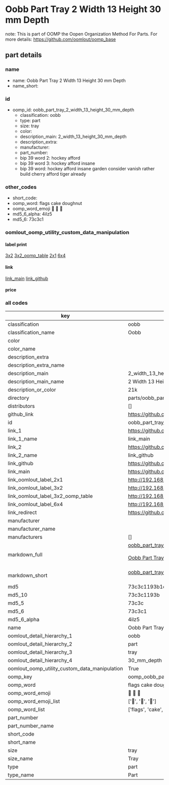 # Oobb Part Tray 2 Width 13 Height 30 mm Depth  

note: This is part of OOMP the Oopen Organization Method For Parts. For more details: https://github.com/oomlout/oomp_base

##  part details
  







### name
* name: Oobb Part Tray 2 Width 13 Height 30 mm Depth
* name_short: 
### id
* oomp_id: oobb_part_tray_2_width_13_height_30_mm_depth
  * classification: oobb
  * type: part
  * size: tray
  * color: 
  * description_main: 2_width_13_height_30_mm_depth
  * description_extra: 
  * manufacturer: 
  * part_number: 
  * bip 39 word 2: hockey afford
  * bip 39 word 3: hockey afford insane
  * bip 39 word: hockey afford insane garden consider vanish rather build cherry afford tiger already

### other_codes
* short_code: 
* oomp_word: flags cake doughnut
* oomp_word_emoji :flags: :cake: :doughnut:
* md5_6_alpha: 4ilz5
* md5_6: 73c3c1






### oomlout_oomp_utility_custom_data_manipulation
#### label print
[3x2](http://192.168.1.245:1112/?label=oomp%204ilz5)
[3x2_oomp_table](http://192.168.1.108:1112/?label=oomp%204ilz5)
[2x1](http://192.168.1.242:1112/?label=oomp%204ilz5)
[6x4](http://192.168.1.55:1112/?label=oomp%204ilz5)    

#### link

[link_main](https://github.com/oomlout/oomlout_oomp_version_1_messy/tree/main/parts/oobb_part_tray_2_width_13_height_30_mm_depth) [link_github](https://github.com/oomlout/oomlout_oomp_version_1_messy/tree/main/parts/oobb_part_tray_2_width_13_height_30_mm_depth)                             

#### price







### all codes 
| key | value |  
| --- | --- |  
| classification | oobb |  
| classification_name | Oobb |  
| color |  |  
| color_name |  |  
| description_extra |  |  
| description_extra_name |  |  
| description_main | 2_width_13_height_30_mm_depth |  
| description_main_name | 2 Width 13 Height 30 mm Depth |  
| description_or_color | 21k |  
| directory | parts/oobb_part_tray_2_width_13_height_30_mm_depth |  
| distributors | [] |  
| github_link | https://github.com/oomlout/oomlout_oomp_part_src/tree/main/parts/oobb_part_tray_2_width_13_height_30_mm_depth |  
| id | oobb_part_tray_2_width_13_height_30_mm_depth |  
| link_1 | https://github.com/oomlout/oomlout_oomp_version_1_messy/tree/main/parts/oobb_part_tray_2_width_13_height_30_mm_depth |  
| link_1_name | link_main |  
| link_2 | https://github.com/oomlout/oomlout_oomp_version_1_messy/tree/main/parts/oobb_part_tray_2_width_13_height_30_mm_depth |  
| link_2_name | link_github |  
| link_github | https://github.com/oomlout/oomlout_oomp_version_1_messy/tree/main/parts/oobb_part_tray_2_width_13_height_30_mm_depth |  
| link_main | https://github.com/oomlout/oomlout_oomp_version_1_messy/tree/main/parts/oobb_part_tray_2_width_13_height_30_mm_depth |  
| link_oomlout_label_2x1 | http://192.168.1.242:1112/?label=oomp%204ilz5 |  
| link_oomlout_label_3x2 | http://192.168.1.245:1112/?label=oomp%204ilz5 |  
| link_oomlout_label_3x2_oomp_table | http://192.168.1.108:1112/?label=oomp%204ilz5 |  
| link_oomlout_label_6x4 | http://192.168.1.55:1112/?label=oomp%204ilz5 |  
| link_redirect | https://github.com/oomlout/oomlout_oomp_version_1_messy/tree/main/parts/oobb_part_tray_2_width_13_height_30_mm_depth |  
| manufacturer |  |  
| manufacturer_name |  |  
| manufacturers | [] |  
| markdown_full | [oobb_part_tray_2_width_13_height_30_mm_depth](none)<br>[](none)<br>[Oobb Part Tray 2 Width 13 Height 30 Mm Depth](none)<br><br> |  
| markdown_short | [oobb_part_tray_2_width_13_height_30_mm_depth](none)<br><br> |  
| md5 | 73c3c1193b1dd64bc517a5fae9c11b63 |  
| md5_10 | 73c3c1193b |  
| md5_5 | 73c3c |  
| md5_6 | 73c3c1 |  
| md5_6_alpha | 4ilz5 |  
| name | Oobb Part Tray 2 Width 13 Height 30 mm Depth |  
| oomlout_detail_hierarchy_1 | oobb |  
| oomlout_detail_hierarchy_2 | part |  
| oomlout_detail_hierarchy_3 | tray |  
| oomlout_detail_hierarchy_4 | 30_mm_depth |  
| oomlout_oomp_utility_custom_data_manipulation | True |  
| oomp_key | oomp_oobb_part_tray_2_width_13_height_30_mm_depth |  
| oomp_word | flags cake doughnut |  
| oomp_word_emoji | :flags: :cake: :doughnut: |  
| oomp_word_emoji_list | [':flags:', ':cake:', ':doughnut:'] |  
| oomp_word_list | ['flags', 'cake', 'doughnut'] |  
| part_number |  |  
| part_number_name |  |  
| short_code |  |  
| short_name |  |  
| size | tray |  
| size_name | Tray |  
| type | part |  
| type_name | Part |  
